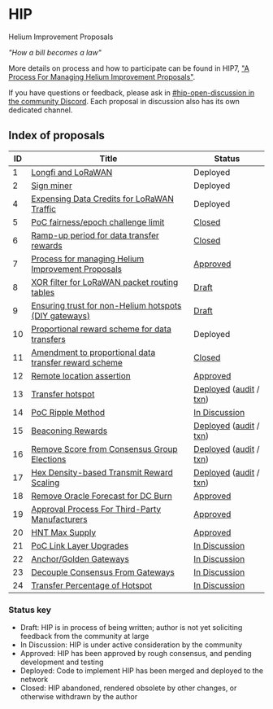 # HIP

Helium Improvement Proposals

_"How a bill becomes a law"_

More details on process and how to participate can be found in HIP7, ["A Process For Managing Helium Improvement Proposals"](https://github.com/helium/HIP/blob/master/0007-managing-hip-process.md).

If you have questions or feedback, please ask in [#hip-open-discussion in the community Discord](https://discord.gg/helium). Each proposal in discussion also has its own dedicated channel.

## Index of proposals

| ID | Title | Status |
| -- | ----- | ------ |
| 1  | [Longfi and LoRaWAN](https://github.com/helium/HIP/blob/master/0001-longfi-and-lorawan.md) | Deployed |
| 2  | [Sign miner](https://github.com/helium/HIP/blob/master/0002-sign-miner.md) | Deployed |
| 4  | [Expensing Data Credits for LoRaWAN Traffic](https://github.com/helium/HIP/blob/master/0004-expensing-data-credits-for-lorawan.md) | Deployed |
| 5  | [PoC fairness/epoch challenge limit](https://github.com/helium/HIP/blob/master/0005-poc-fairness.md) | [Closed](https://github.com/helium/HIP/issues/24#issuecomment-705308809) |
| 6  | [Ramp-up period for data transfer rewards](https://github.com/helium/HIP/blob/master/0006-reward-ramp-for-packets.md) | [Closed](https://github.com/helium/HIP/pull/20) |
| 7  | [Process for managing Helium Improvement Proposals](https://github.com/helium/HIP/blob/master/0007-managing-hip-process.md) | [Approved](https://github.com/helium/HIP/issues/26) |
| 8  | [XOR filter for LoRaWAN packet routing tables](https://github.com/helium/HIP/blob/c2f3ce61466b003731bb967959ca8b6e7706fca5/0008-lorawan-routing.md) | [Draft](https://github.com/helium/HIP/pull/9) |
| 9  | [Ensuring trust for non-Helium hotspots (DIY gateways)](https://github.com/helium/HIP/blob/7b715a0614d4c529144e1d6c0083ee8b38c05b29/0009-non-helium-hotspots.md) | [Draft](https://github.com/helium/HIP/pull/15) |
| 10 | [Proportional reward scheme for data transfers](https://github.com/helium/HIP/blob/master/0010-usage-based-data-transfer-rewards.md) | Deployed |
| 11 | [Amendment to proportional data transfer reward scheme](https://github.com/helium/HIP/blob/master/0011-usage-based-rewards-structure.md) | [Closed](https://github.com/helium/HIP/pull/49#issuecomment-705306806) |
| 12 | [Remote location assertion](https://github.com/helium/HIP/blob/master/0012-remote-location-assert.md) | [Approved](https://github.com/helium/HIP/issues/39) |
| 13 | [Transfer hotspot](https://github.com/helium/HIP/blob/master/0013-transfer-hotspot.md) | [Deployed](https://github.com/helium/HIP/issues/43) ([audit](https://github.com/helium/miner/blob/master/audit/var-48.md) / [txn](https://explorer.helium.com/txns/DywtCExrXhTxv8VoDZl_hJDjQ2PUcov_AYrW98ZPpcg)) |
| 14 | [PoC Ripple Method](https://github.com/helium/HIP/blob/master/0014-poc-ripple-method.md) | [In Discussion](https://github.com/helium/HIP/issues/50) |
| 15 | [Beaconing Rewards](https://github.com/helium/HIP/blob/master/0015-beaconing-rewards.md) | [Deployed](https://github.com/helium/blockchain-core/pull/662) ([audit](https://github.com/helium/miner/blob/master/audit/var-50.md) / [txn](https://explorer.helium.com/txns/vnEqwbKtFfFxXgYI_9L5Th0LRVkpJlsX-sQzZTh2VwY)) |
| 16 | [Remove Score from Consensus Group Elections](https://github.com/helium/HIP/blob/master/0016-random-consensus-group-election.md) | [Deployed](https://github.com/helium/HIP/issues/55) ([audit](https://github.com/helium/miner/blob/master/audit/var-48.md) / [txn](https://explorer.helium.com/txns/DywtCExrXhTxv8VoDZl_hJDjQ2PUcov_AYrW98ZPpcg)) |
| 17 | [Hex Density-based Transmit Reward Scaling](https://github.com/helium/HIP/blob/master/0017-hex-density-based-transmit-reward-scaling.md) | [Deployed](https://github.com/helium/blockchain-core/pull/677) ([audit](https://github.com/helium/miner/blob/master/audit/var-50.md) / [txn](https://explorer.helium.com/txns/vnEqwbKtFfFxXgYI_9L5Th0LRVkpJlsX-sQzZTh2VwY)) |
| 18 | [Remove Oracle Forecast for DC Burn](https://github.com/helium/HIP/blob/master/0018-remove-oracle-forecast-for-dc-burn.md) | [Approved](https://github.com/helium/HIP/issues/60) |
| 19 | [Approval Process For Third-Party Manufacturers](https://github.com/helium/HIP/blob/master/0019-third-party-manufacturers.md) | [Approved](https://github.com/helium/HIP/issues/87) |
| 20 | [HNT Max Supply](https://github.com/helium/HIP/blob/master/0020-hnt-max-supply.md) | [Approved](https://github.com/helium/HIP/issues/73) |
| 21 | [PoC Link Layer Upgrades](https://github.com/helium/HIP/blob/master/0021-poc-link-layer.md) | [In Discussion](https://github.com/helium/HIP/issues/78) |
| 22 | [Anchor/Golden Gateways](https://github.com/helium/HIP/blob/master/0022-anchor-gateways.md) | [In Discussion](https://github.com/helium/HIP/issues/94) |
| 23 | [Decouple Consensus From Gateways](https://github.com/helium/HIP/blob/master/0023-decouple-consensus-from-gateways.md) | [In Discussion](https://github.com/helium/HIP/issues/101) |
| 24 | [Transfer Percentage of Hotspot](https://github.com/helium/HIP/blob/master/0024-transfer-percentage-of-hotspot.md) | [In Discussion](https://github.com/helium/HIP/issues/105) |

### Status key

* Draft: HIP is in process of being written; author is not yet soliciting feedback from the community at large
* In Discussion: HIP is under active consideration by the community
* Approved: HIP has been approved by rough consensus, and pending development and testing
* Deployed: Code to implement HIP has been merged and deployed to the network
* Closed: HIP abandoned, rendered obsolete by other changes, or otherwise withdrawn by the author
